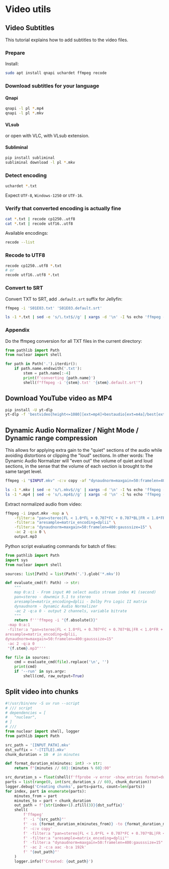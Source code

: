 # Video utils
## Video Subtitles
This tutorial explains how to add subtitles to the video files.

### Prepare
Install:
```sh
sudo apt install qnapi uchardet ffmpeg recode
```

### Download subtitles for your language

#### Qnapi
```sh
qnapi -l pl *.mp4
qnapi -l pl *.mkv
```

#### VLsub
or open with VLC, with VLsub extension.

#### Subliminal
```sh
pip install subliminal
subliminal download -l pl *.mkv
```

### Detect encoding
```sh
uchardet *.txt
```
Expect `UTF-8`, `Windows-1250` or `UTF-16`.

### Verify that converted encoding is actually fine 
```sh
cat *.txt | recode cp1250..utf8
cat *.txt | recode utf16..utf8
```

Available encodings:
```sh
recode --list
```

### Recode to UTF8
```sh
recode cp1250..utf8 *.txt
# or
recode utf16..utf8 *.txt
```

### Convert to SRT
Convert TXT to SRT, add `.default.srt` suffix for Jellyfin:
```sh
ffmpeg -i 'S01E03.txt' 'S01E03.default.srt'
```
```sh
ls -1 *.txt | sed -e 's/\.txt$//g' | xargs -d '\n' -I %s echo 'ffmpeg -i "%s.txt" "%s.default.srt"'
```

### Appendix
Do the ffmpeg conversion for all TXT files in the current directory:
```python
from pathlib import Path
from nuclear import shell

for path in Path('.').iterdir():
    if path.name.endswith('.txt'):
        stem = path.name[:-4]
        print(f'converting {path.name}')
        shell(f"ffmpeg -i '{stem}.txt' '{stem}.default.srt'")
```

## Download YouTube video as MP4
```sh
pip install -U yt-dlp
yt-dlp -f 'bestvideo[height<=1080][ext=mp4]+bestaudio[ext=m4a]/best[ext=mp4]/best' URL
```

## Dynamic Audio Normalizer / Night Mode / Dynamic range compression
This allows for applying extra gain to the "quiet" sections of the audio while avoiding distortions
or clipping the "loud" sections.
In other words: The Dynamic Audio Normalizer will "even out" the volume of quiet and loud sections,
in the sense that the volume of each section is brought to the same target level.
```sh
ffmpeg -i "$INPUT.mkv" -c:v copy -af "dynaudnorm=maxgain=50:framelen=400:gausssize=15" -c:a aac -b:a 192k "$INPUT.norm.mkv"
```
```sh
ls -1 *.mkv | sed -e 's/\.mkv$//g' | xargs -d '\n' -I %s echo 'ffmpeg -i "%s.mkv" -c:v copy -af "dynaudnorm=maxgain=50:framelen=400:gausssize=15" -c:a aac -b:a 192k "%s.norm.mkv"'
ls -1 *.mp4 | sed -e 's/\.mp4$//g' | xargs -d '\n' -I %s echo 'ffmpeg -i "%s.mp4" -c:v copy -af "dynaudnorm=maxgain=50:framelen=400:gausssize=15" -c:a aac -b:a 192k "%s.norm.mp4"'
```

Extract normalized audio from video:
```sh
ffmpeg -i input.mkv -map a \
    -filter:a "pan=stereo|FL < 1.0*FL + 0.707*FC + 0.707*BL|FR < 1.0*FR + 0.707*FC + 0.707*BR" \
    -filter:a "aresample=matrix_encoding=dplii" \
    -filter:a "dynaudnorm=maxgain=50:framelen=400:gausssize=15" \
    -ac 2 -q:a 0 \
    output.mp3
```

Python script evaluating commands for batch of files:
```python
from pathlib import Path
import sys
from nuclear import shell

sources: list[Path] = list(Path('.').glob('*.mkv'))

def evaluate_cmd(f: Path) -> str:
    """
    map 0:a:1 - From input #0 select audio stream index #1 (second)
    pan=stereo - downmix 5.1 to stereo
    aresample=matrix_encoding=dplii - Dolby Pro Logic II matrix
    dynaudnorm - Dynamic Audio Normalizer
    -ac 2 -q:a 0 - output 2 channels, variable bitrate
    """
    return f'''ffmpeg -i "{f.absolute()}"
 -map 0:a:1
 -filter:a "pan=stereo|FL < 1.0*FL + 0.707*FC + 0.707*BL|FR < 1.0*FR + 0.707*FC + 0.707*BR,
aresample=matrix_encoding=dplii,
dynaudnorm=maxgain=50:framelen=400:gausssize=15"
 -ac 2 -q:a 0
 "{f.stem}.mp3"'''

for file in sources:
    cmd = evaluate_cmd(file).replace('\n', '')
    print(cmd)
    if '--run' in sys.argv:
        shell(cmd, raw_output=True)
```

## Split video into chunks
```python
#!/usr/bin/env -S uv run --script
# /// script
# dependencies = [
#   "nuclear",
# ]
# ///
from nuclear import shell, logger
from pathlib import Path

src_path = '[INPUT_PATH].mkv'
dst_suffix = '-[TITLE].mkv'
chunk_duration = 10  # in minutes

def format_duration_m(minutes: int) -> str:
    return f"{minutes // 60}:{minutes % 60}:00"

src_duration_s = float(shell(f'ffprobe -v error -show_entries format=duration -of default=noprint_wrappers=1:nokey=1 "{src_path}"').strip())
parts = list(range(0, int(src_duration_s // 60), chunk_duration))
logger.debug('Creating chunks', parts=parts, count=len(parts))
for index, part in enumerate(parts):
    minutes_from = part
    minutes_to = part + chunk_duration
    out_path = f'{str(index+1).zfill(3)}{dst_suffix}'
    shell(
        f'ffmpeg'
        f' -i "{src_path}"'
        f' -ss {format_duration_m(minutes_from)} -to {format_duration_m(minutes_to)}'
        f' -c:v copy'
        f' -filter:a "pan=stereo|FL < 1.0*FL + 0.707*FC + 0.707*BL|FR < 1.0*FR + 0.707*FC + 0.707*BR"'  # Downmix to stereo
        f' -filter:a "aresample=matrix_encoding=dplii"'
        f' -filter:a "dynaudnorm=maxgain=50:framelen=400:gausssize=15"'  # Dynamic audio normalization
        f' -ac 2 -c:a aac -b:a 192k'
        f' "{out_path}"'
    )
    logger.info(f'Created: {out_path}')
```
